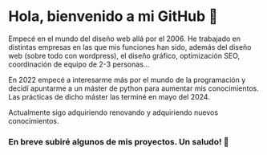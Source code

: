 <h1>Hola, bienvenido a mi GitHub 👋</h1>  

Empecé en el mundo del diseño web allá por el 2006. He trabajado en distintas empresas en las que mis funciones han sido, además del diseño web (sobre todo con wordpress), el diseño gráfico, optimización SEO, coordinación de equipo de 2-3 personas...

En 2022 empecé a interesarme más por el mundo de la programación y decidí apuntarme a un máster de python para aumentar mis conocimientos. Las prácticas de dicho máster las terminé en mayo del 2024.

Actualmente sigo adquiriendo renovando y adquiriendo nuevos conocimientos.

<h3>En breve subiré algunos de mis proyectos. Un saludo! 👋</h3>  
